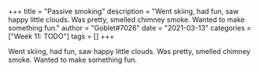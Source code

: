 +++
title = "Passive smoking"
description = "Went skiing, had fun, saw happy little clouds. Was pretty, smelled chimney smoke. Wanted to make something fun."
author = "Goblet#7026"
date = "2021-03-13"
categories = ["Week 11: TODO"]
tags = []
+++

Went skiing, had fun, saw happy little clouds. Was pretty, smelled chimney smoke. Wanted to make something fun.
